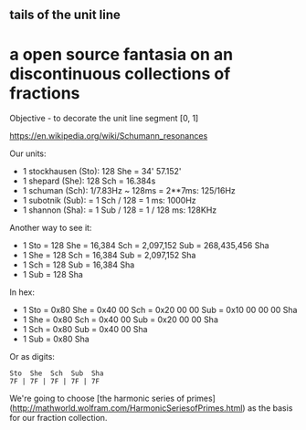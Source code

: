 ## tails of the unit line
# a open source fantasia on an discontinuous collections of fractions

Objective - to decorate the unit line segment [0, 1]

https://en.wikipedia.org/wiki/Schumann_resonances

Our units:

* 1 stockhausen (Sto): 128 She = 34' 57.152'
* 1 shepard (She): 128 Sch = 16.384s
* 1 schuman (Sch): 1/7.83Hz ~ 128ms = 2**7ms: 125/16Hz
* 1 subotnik (Sub): = 1 Sch / 128 = 1 ms: 1000Hz
* 1 shannon (Sha): = 1 Sub / 128 = 1 / 128 ms: 128KHz

Another way to see it:

* 1 Sto = 128 She = 16,384 Sch = 2,097,152 Sub = 268,435,456 Sha
* 1 She = 128 Sch = 16,384 Sub = 2,097,152 Sha
* 1 Sch = 128 Sub = 16,384 Sha
* 1 Sub = 128 Sha

In hex:

* 1 Sto = 0x80 She = 0x40 00 Sch = 0x20 00 00 Sub = 0x10 00 00 00 Sha
* 1 She = 0x80 Sch = 0x40 00 Sub = 0x20 00 00 Sha
* 1 Sch = 0x80 Sub = 0x40 00 Sha
* 1 Sub = 0x80 Sha

Or as digits:

    Sto  She  Sch  Sub  Sha
    7F | 7F | 7F | 7F | 7F

We're going to choose [the harmonic series of primes]
(http://mathworld.wolfram.com/HarmonicSeriesofPrimes.html) 
as the basis for our fraction collection.
